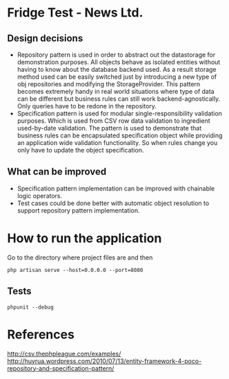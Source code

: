 # Fridge Test - News Ltd.

## Design decisions
* Repository pattern is used in order to abstract out the datastorage for demonstration purposes. All objects behave as isolated entities without having to know about the database backend used. As a result storage method used can be easily switched just by introducing a new type of obj repositories and modifying the StorageProvider. This pattern becomes extremely handy in real world situations where type of data can be different but business rules can still work backend-agnostically. Only queries have to be redone in the repository.
* Specification pattern is used for modular single-responsibility validation purposes. Which is used from CSV row data validation to ingredient used-by-date validation. The pattern is used to demonstrate that business rules can be encapsulated specification object while providing an application wide validation functionality. So when rules change you only have to update the object specification.

## What can be improved
* Specification pattern implementation can be improved with chainable logic operators.
* Test cases could be done better with automatic object resolution to support repository pattern implementation.

# How to run the application
Go to the directory where project files are and then

```
php artisan serve --host=0.0.0.0 --port=8080
```

## Tests
```
phpunit --debug
```

# References
http://csv.thephpleague.com/examples/
http://huyrua.wordpress.com/2010/07/13/entity-framework-4-poco-repository-and-specification-pattern/

